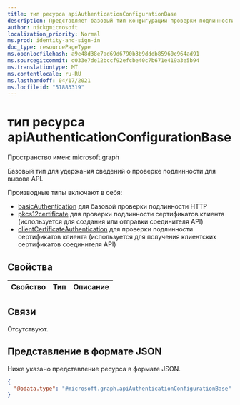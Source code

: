 ```yaml
---
title: тип ресурса apiAuthenticationConfigurationBase
description: Представляет базовый тип конфигурации проверки подлинности, используемой для вызова API.
author: nickgmicrosoft
localization_priority: Normal
ms.prod: identity-and-sign-in
doc_type: resourcePageType
ms.openlocfilehash: a9e48d38e7ad69d6790b3b9dddb85960c964ad91
ms.sourcegitcommit: d033e7de12bccf92efcbe40c7b671e419a3e5b94
ms.translationtype: MT
ms.contentlocale: ru-RU
ms.lasthandoff: 04/17/2021
ms.locfileid: "51883319"
---
```

# <a name="apiauthenticationconfigurationbase-resource-type"></a>тип ресурса apiAuthenticationConfigurationBase

Пространство имен: microsoft.graph

Базовый тип для удержания сведений о проверке подлинности для вызова API.

Производные типы включают в себя:
- [basicAuthentication](basicauthentication.md) для базовой проверки подлинности HTTP
- [pkcs12certificate](pkcs12certificate.md) для проверки подлинности сертификатов клиента (используется для создания или отправки соединителя API)
- [clientCertificateAuthentication](pkcs12certificate.md) для проверки подлинности сертификатов клиента (используется для получения клиентских сертификатов соединителя API)

## <a name="properties"></a>Свойства

|Свойство|Тип|Описание|
|:---|:---|:---|

## <a name="relationships"></a>Связи

Отсутствуют.

## <a name="json-representation"></a>Представление в формате JSON

Ниже указано представление ресурса в формате JSON.
<!-- {
  "blockType": "resource",
  "@odata.type": "microsoft.graph.apiAuthenticationConfigurationBase"
}
-->

``` json
{
  "@odata.type": "#microsoft.graph.apiAuthenticationConfigurationBase"
}
```
